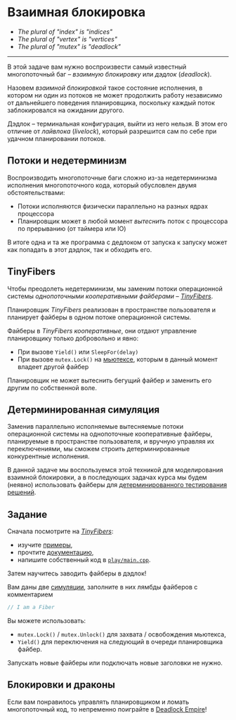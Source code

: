 # Взаимная блокировка

- _The plural of "index" is "indices"_
- _The plural of "vertex" is "vertices"_
- _The plural of "mutex" is "deadlock"_

---

В этой задаче вам нужно воспроизвести самый известный многопоточный баг – *взаимную блокировку* или *дэдлок* (*deadlock*).

Назовем *взаимной блокировкой* такое состояние исполнения, в котором ни один из потоков не может продолжить работу независимо от дальнейшего поведения планировщика, поскольку каждый поток заблокировался на ожидании другого.

Дэдлок – терминальная конфигурация, выйти из него нельзя. В этом его отличие от *лайвлока* (*livelock*), который разрешится сам по себе при удачном планировании потоков.

## Потоки и недетерминизм

Воспроизводить многопоточные баги сложно из-за недетерминизма исполнения многопоточного кода, который обусловлен двумя обстоятельствами:
- Потоки исполняются физически параллельно на разных ядрах процессора
- Планировщик может в любой момент _вытеснить_ поток с процессора по прерыванию (от таймера или IO)

В итоге одна и та же программа с дедлоком от запуска к запуску может как попадать в этот дэдлок, так и обходить его.

## TinyFibers

Чтобы преодолеть недетерминизм, мы заменим потоки операционной системы *однопоточными кооперативными файберами* – [_TinyFibers_](https://gitlab.com/Lipovsky/tinyfibers).

Планировщик _TinyFibers_ реализован в пространстве пользователя и планирует файберы в одном потоке операционной системы.

Файберы в _TinyFibers_ _кооперативные_, они отдают управление планировщику только добровольно и явно:
- При вызове `Yield()` или `SleepFor(delay)`
- При вызове `mutex.Lock()` на [мьютексе](https://en.cppreference.com/w/cpp/thread/mutex), которым в данный момент владеет другой файбер

Планировщик не может вытеснить бегущий файбер и заменить его другим по собственной воле.

## Детерминированная симуляция

Заменив параллельно исполняемые вытесняемые потоки операционной системы на
однопоточные кооперативные файберы, планируемые в пространстве пользователя, и вручную управляя их переключениями,
мы сможем строить детерминированные конкурентные исполнения.

В данной задаче мы воспользуемся этой техникой для моделирования взаимной блокировки,
а в последующих задачах курса мы будем (неявно) использовать файберы для [детерминированного тестирования решений](https://gitlab.com/Lipovsky/twist).

## Задание

Сначала посмотрите на [_TinyFibers_](https://gitlab.com/Lipovsky/tinyfibers):
- изучите [примеры](https://gitlab.com/Lipovsky/tinyfibers/-/blob/master/examples/),
- прочтите [документацию](https://gitlab.com/Lipovsky/tinyfibers/-/blob/master/docs/api.md),
- напишите собственный код в [`play/main.cpp`](https://gitlab.com/Lipovsky/tinyfibers/-/blob/master/play/main.cpp).

Затем научитесь заводить файберы в дэдлок!

Вам даны две [симуляции](sims), заполните в них лямбды файберов с комментарием
```cpp
// I am a Fiber
```

Вы можете использовать:
- `mutex.Lock()` / `mutex.Unlock()` для захвата / освобождения мьютекса,
- `Yield()` для переключения на следующий в очереди планировщика файбер.

Запускать новые файберы или подключать новые заголовки не нужно.

## Блокировки и драконы

Если вам понравилось управлять планировщиком и ломать многопоточный код, то непременно поиграйте в [Deadlock Empire](https://deadlockempire.github.io/)!
